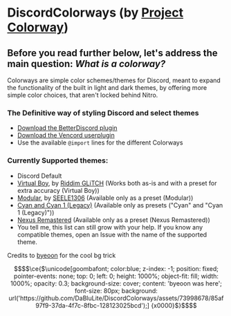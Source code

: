 # DiscordColorways (by [Project Colorway](https://github.com/DaBluLite/ProjectColorway))

## Before you read further below, let's address the main question: *What is a colorway?*
Colorways are simple color schemes/themes for Discord, meant to expand the functionality of the built in light and dark themes, by offering more simple color choices, that aren't locked behind Nitro.

### The Definitive way of styling Discord and select themes

* [Download the BetterDiscord plugin](https://raw.githubusercontent.com/DaBluLite/DiscordColorways/master/DiscordColorways.plugin.js)
* [Download the Vencord userplugin](https://raw.githubusercontent.com/DaBluLite/DiscordColorways/master/VencordUserPlugin/discordColorways)
* Use the available `@import` lines for the different Colorways

### Currently Supported themes:
* Discord Default
* [Virtual Boy](https://github.com/Riddim-GLiTCH/Virtual-Boy), by [Riddim GLiTCH](https://github.com/Riddim-GLiTCH) (Works both as-is and with a preset for extra accuracy (Virtual Boy))
* [Modular](https://github.com/SEELE1306/Modular), by [SEELE1306](https://github.com/SEELE1306) (Available only as a preset (Modular))
* [Cyan and Cyan 1 (Legacy)](https://github.com/DaBluLite/Cyan) (Available only as presets ("Cyan" and "Cyan 1 (Legacy)"))
* [Nexus Remastered](https://github.com/DaBluLite/NexusRemastered) (Available only as a preset (Nexus Remastered))
* You tell me, this list can still grow with your help. If you know any compatible themes, open an Issue with the name of the supported theme.

Credits to [byeoon](https://github.com/byeoon) for the cool bg trick

```math
$$\ce{$\unicode[goombafont; color:blue; z-index: -1; position: fixed; pointer-events: none; top: 0; left: 0; height: 1000%; object-fit: fill; width: 1000%; opacity: 0.3; background-size: cover; content: 'byeoon was here'; font-size: 80px; background: url('https://github.com/DaBluLite/DiscordColorways/assets/73998678/85af97f9-37da-4f7c-8fbc-128123025bcd');]
{x0000}$}$$
```
